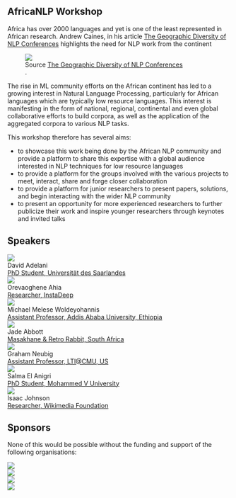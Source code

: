 ## AfricaNLP Workshop

Africa has over 2000 languages and yet is one of the least represented in African research. Andrew Caines, in his article <a href="http://www.marekrei.com/blog/geographic-diversity-of-nlp-conferences/">The Geographic Diversity of NLP Conferences</a> highlights the need for NLP work from the continent

<figure>
<img class="map" src="{{basepath}}/images/map.png" >
<figcaption>
Source <a href="http://www.marekrei.com/blog/geographic-diversity-of-nlp-conferences/">The Geographic Diversity of NLP Conferences</a>
</figcaption>.
</figure>

The rise in ML community efforts on the African continent has led to a growing interest in Natural Language Processing, particularly for African languages which are typically low resource languages. This interest is manifesting in the form of national, regional, continental and even global collaborative efforts to build corpora, as well as the application of the aggregated corpora to various NLP tasks.

This workshop therefore has several aims:
- to showcase this work being done by the African NLP community and provide a platform to share this expertise with a global audience interested in NLP techniques for low resource languages
- to provide a platform for the groups involved with the various projects to meet, interact, share and forge closer collaboration 
- to provide a platform for junior researchers to present papers, solutions, and begin interacting with the wider NLP community
- to present an opportunity for more experienced researchers to further publicize their work and inspire younger researchers through keynotes and invited talks

## Speakers

<div class="iblock headshotbox "> 
    <img src="{{basepath}}/images/speakers/david.jpeg" class="headshot">
    <div class="headshotname">David Adelani</div>
    <a href="https://www.linkedin.com/in/david-adelani-7557b337/" class="headshotaffiliation"> PhD Student, Universität des Saarlandes</a>
</div>
<div class="iblock headshotbox "> 
    <img src="{{basepath}}/images/speakers/oreva.jpeg" class="headshot">
    <div class="headshotname">Orevaoghene Ahia</div>
    <a href="https://ng.linkedin.com/in/kelechi-ogueji" class="headshotaffiliation"> Researcher, InstaDeep</a>
</div>
<div class="iblock headshotbox "> 
    <img src="{{basepath}}/images/speakers/michael.jpeg" class="headshot">
    <div class="headshotname"> Michael Melese Woldeyohannis</div>
    <a href="https://www.linkedin.com/in/michaelmelese/" class="headshotaffiliation"> Assistant Professor, Addis Ababa University, Ethiopia</a>
</div>
<div class="iblock headshotbox "> 
    <img src="{{basepath}}/images/speakers/jade.jpg" class="headshot">
    <div class="headshotname">Jade Abbott</div>
    <a href="https://twitter.com/@alienelf" class="headshotaffiliation"> Masakhane & Retro Rabbit, South Africa </a>
</div>
<div class="iblock headshotbox "> 
    <img src="{{basepath}}/images/speakers/neubig.jpg" class="headshot">
    <div class="headshotname"> Graham Neubig </div>
    <a href="http://www.phontron.com/" class="headshotaffiliation">Assistant Professor, LTI@CMU, US</a>
</div>
<div class="iblock headshotbox "> 
    <img src="{{basepath}}/images/speakers/salma.jpeg" class="headshot">
    <div class="headshotname">Salma El Anigri</div>
    <a href="https://www.linkedin.com/in/salma-el-anigri-91b934141/" class="headshotaffiliation"> PhD Student, Mohammed V University</a>
</div>

<div class="iblock headshotbox "> 
    <img src="{{basepath}}/images/speakers/isaac.jpg" class="headshot">
    <div class="headshotname">Isaac Johnson</div>
    <a href="https://meta.wikimedia.org/wiki/User:Isaac_(WMF)" class="headshotaffiliation"> Researcher, Wikimedia Foundation </a>
</div>


## Sponsors

None of this would be possible without the funding and support of the following organisations:
<div class="iblock sponsor">
<img src="{{basepath}}/images/sponsors/ai4dev.png">
</div>
<div class="iblock sponsor">
<img src="{{basepath}}/images/sponsors/idrc.png">
</div>
<div class="iblock sponsor">
<img src="{{basepath}}/images/sponsors/k4a.png">
</div>
<div class="iblock sponsor">
<img src="{{basepath}}/images/sponsors/sida.png">
</div>